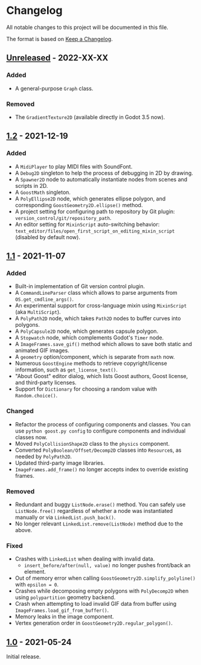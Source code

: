 # Changelog

All notable changes to this project will be documented in this file.

The format is based on [Keep a Changelog](http://keepachangelog.com/en/1.0.0/).

## [Unreleased] - 2022-XX-XX

### Added

- A general-purpose `Graph` class.

### Removed

- The `GradientTexture2D` (available directly in Godot 3.5 now).

## [1.2] - 2021-12-19

### Added

- A `MidiPlayer` to play MIDI files with SoundFont.
- A `Debug2D` singleton to help the process of debugging in 2D by drawing. 
- A `Spawner2D` node to automatically instantiate nodes from scenes and scripts in 2D.
- A `GoostMath` singleton.
- A `PolyEllipse2D` node, which generates ellipse polygon, and corresponding `GoostGeometry2D.ellipse()` method.
- A project setting for configuring path to repository by Git plugin: `version_control/git/repository_path`.
- An editor setting for `MixinScript` auto-switching behavior: `text_editor/files/open_first_script_on_editing_mixin_script` (disabled by default now).

## [1.1] - 2021-11-07

### Added
- Built-in implementation of Git version control plugin.
- A `CommandLineParser` class which allows to parse arguments from `OS.get_cmdline_args()`.
- An experimental support for cross-language mixin using `MixinScript` (aka `MultiScript`).
- A `PolyPath2D` node, which takes `Path2D` nodes to buffer curves into polygons.
- A `PolyCapsule2D` node, which generates capsule polygon.
- A `Stopwatch` node, which complements Godot's `Timer` node.
- A `ImageFrames.save_gif()` method which allows to save both static and animated GIF images.
- A `geometry` option/component, which is separate from `math` now.
- Numerous `GoostEngine` methods to retrieve copyright/license information, such as `get_license_text()`.
- "About Goost" editor dialog, which lists Goost authors, Goost license, and third-party licenses.
- Support for `Dictionary` for choosing a random value with `Random.choice()`.

### Changed
- Refactor the process of configuring components and classes. You can use `python goost.py config` to configure components and individual classes now.
- Moved `PolyCollisionShape2D` class to the `physics` component.
- Converted `PolyBoolean/Offset/Decomp2D` classes into `Resource`s, as needed by `PolyPath2D`.
- Updated third-party image libraries.
- `ImageFrames.add_frame()` no longer accepts index to override existing frames.

### Removed
- Redundant and buggy `ListNode.erase()` method. You can safely use `ListNode.free()` regardless of whether a node was instantiated manually or via `LinkedList.push_back()`.
- No longer relevant `LinkedList.remove(ListNode)` method due to the above.

### Fixed
- Crashes with `LinkedList` when dealing with invalid data.
  - `insert_before/after(null, value)` no longer pushes front/back an element.
- Out of memory error when calling `GoostGeometry2D.simplify_polyline()` with `epsilon = 0`.
- Crashes while decomposing empty polygons with `PolyDecomp2D` when using `polypartition` geometry backend.
- Crash when attempting to load invalid GIF data from buffer using `ImageFrames.load_gif_from_buffer()`.
- Memory leaks in the image component.
- Vertex generation order in `GoostGeometry2D.regular_polygon()`.

## [1.0] - 2021-05-24

Initial release.

[Unreleased]: https://github.com/goostengine/goost/compare/1.2-stable+3.4.1...HEAD
[1.2]: https://github.com/goostengine/goost/compare/1.1-stable+3.4...1.2-stable+3.4.1
[1.1]: https://github.com/goostengine/goost/compare/1.0-stable+3.3.2...1.1-stable+3.4
[1.0]: https://github.com/goostengine/goost/compare/1.0-beta-gd3...1.0-stable+3.3.2
